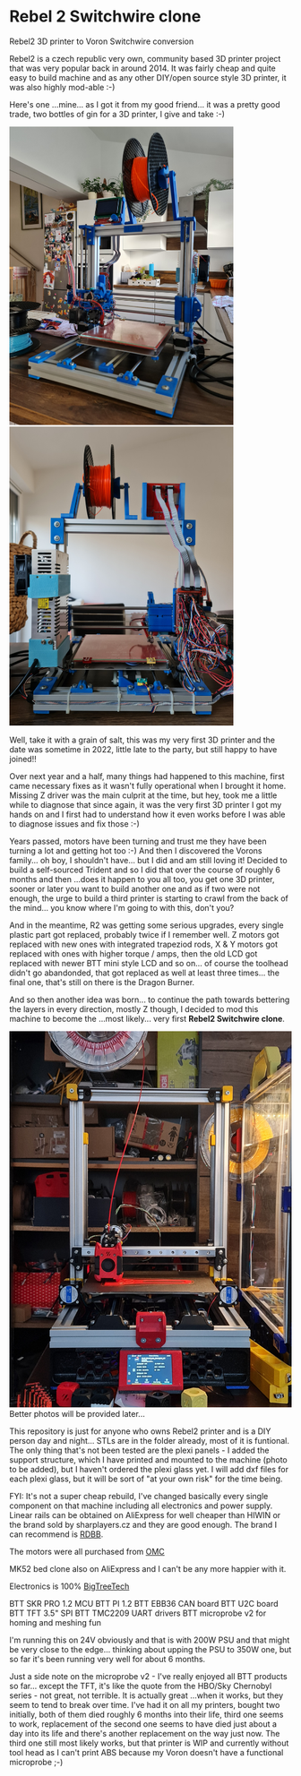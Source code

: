 # Rebel 2 Switchwire clone

Rebel2 3D printer to Voron Switchwire conversion

Rebel2 is a czech republic very own, community based 3D printer project that was very popular back in around 2014. It was fairly cheap and quite easy to build machine and as any other DIY/open source style 3D printer, it was also highly mod-able :-)

Here's one ...mine... as I got it from my good friend... it was a pretty good trade, two bottles of gin for a 3D printer, I give and take :-)

<img src="imgs/r2_inception.jpg" width="400"> <img src="imgs/r2_inception_2.jpg" width="400">

Well, take it with a grain of salt, this was my very first 3D printer and the date was sometime in 2022, little late to the party, but still happy to have joined!! 

Over next year and a half, many things had happened to this machine, first came necessary fixes as it wasn't fully operational when I brought it home. Missing Z driver was the main culprit at the time, but hey, took me a little while to diagnose that since again, it was the very first 3D printer I got my hands on and I first had to understand how it even works before I was able to diagnose issues and fix those :-)

Years passed, motors have been turning and trust me they have been turning a lot and getting hot too :-) And then I discovered the Vorons family... oh boy, I shouldn't have... but I did and am still loving it! Decided to build a self-sourced Trident and so I did that over the course of roughly 6 months and then ...does it happen to you all too, you get one 3D printer, sooner or later you want to build another one and as if two were not enough, the urge to build a third printer is starting to crawl from the back of the mind... you know where I'm going to with this, don't you?

And in the meantime, R2 was getting some serious upgrades, every single plastic part got replaced, probably twice if I remember well. Z motors got replaced with new ones with integrated trapeziod rods, X & Y motors got replaced with ones with higher torque / amps, then the old LCD got replaced with newer BTT mini style LCD and so on... of course the toolhead didn't go abandonded, that got replaced as well at least three times... the final one, that's still on there is the Dragon Burner.

And so then another idea was born... to continue the path towards bettering the layers in every direction, mostly Z though, I decided to mod this machine to become the ...most likely... very first <b>Rebel2 Switchwire clone</b>.

<img src="imgs/r2sw.jpg" width="800">
Better photos will be provided later...

This repository is just for anyone who owns Rebel2 printer and is a DIY person day and night... STLs are in the folder already, most of it is funtional. The only thing that's not been tested are the plexi panels - I added the support structure, which I have printed and mounted to the machine (photo to be added), but I haven't ordered the plexi glass yet. I will add dxf files for each plexi glass, but it will be sort of "at your own risk" for the time being.

FYI: It's not a super cheap rebuild, I've changed basically every single component on that machine including all electronics and power supply. Linear rails can be obtained on AliExpress for well cheaper than HIWIN or the brand sold by sharplayers.cz and they are good enough. The brand I can recommend is [RDBB](https://vi.aliexpress.com/item/1005001549115363.html?spm=a2g0o.productlist.main.19.7a20idDBidDB4H&algo_pvid=668dc950-613d-42e5-a506-44741d15745c&algo_exp_id=668dc950-613d-42e5-a506-44741d15745c-9&pdp_npi=4%40dis%21EUR%2110.69%2110.69%21%21%2111.22%2111.22%21%402103253917152880300422146e5533%2112000036647035263%21sea%21CZ%21722230593%21&curPageLogUid=h9JmP0pByGXx&utparam-url=scene%3Asearch%7Cquery_from%3A).

The motors were all purchased from [OMC](https://www.omc-stepperonline.com/)

MK52 bed clone also on AliExpress and I can't be any more happier with it.

Electronics is 100% [BigTreeTech](https://biqu.equipment/)

   BTT SKR PRO 1.2 MCU
   BTT PI 1.2 
   BTT EBB36 CAN board
   BTT U2C board 
   BTT TFT 3.5" SPI
   BTT TMC2209 UART drivers
   BTT microprobe v2 for homing and meshing fun

I'm running this on 24V obviously and that is with 200W PSU and that might be very close to the edge... thinking about upping the PSU to 350W one, but so far it's been running very well for about 6 months.

Just a side note on the microprobe v2 - I've really enjoyed all BTT products so far... except the TFT, it's like the quote from the HBO/Sky Chernobyl series - not great, not terrible. It is actually great ...when it works, but they seem to tend to break over time. I've had it on all my printers, bought two initially, both of them died roughly 6 months into their life, third one seems to work, replacement of the second one seems to have died just about a day into its life and there's another replacement on the way just now. The third one still most likely works, but that printer is WIP and currently without tool head as I can't print ABS because my Voron doesn't have a functional microprobe ;-)
